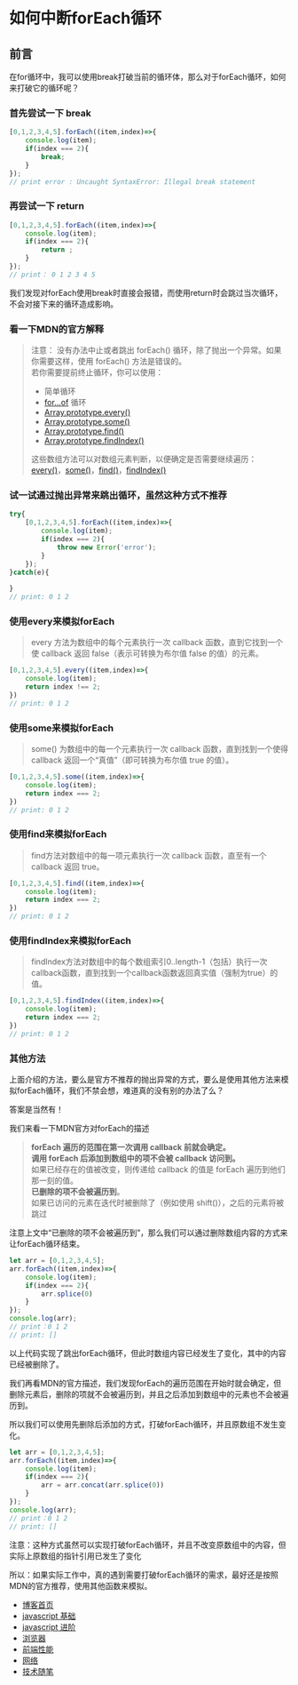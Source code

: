 # 如何中断forEach循环

## 前言

在for循环中，我可以使用break打破当前的循环体，那么对于forEach循环，如何来打破它的循环呢？

### 首先尝试一下 break
```javascript 1.8
[0,1,2,3,4,5].forEach((item,index)=>{
    console.log(item);
    if(index === 2){
        break;
    }
});
// print error : Uncaught SyntaxError: Illegal break statement
```

### 再尝试一下 return
```javascript 1.8
[0,1,2,3,4,5].forEach((item,index)=>{
    console.log(item);
    if(index === 2){
        return ;
    }
});
// print： 0 1 2 3 4 5
```
我们发现对forEach使用break时直接会报错，而使用return时会跳过当次循环，不会对接下来的循环造成影响。

### 看一下MDN的官方解释

> 注意： 没有办法中止或者跳出 forEach() 循环，除了抛出一个异常。如果你需要这样，使用 forEach() 方法是错误的。      
> 若你需要提前终止循环，你可以使用：
> + 简单循环    
> + [for...of](https://developer.mozilla.org/zh-CN/docs/Web/JavaScript/Reference/Statements/for...of) 循环    
> + [Array.prototype.every()](https://developer.mozilla.org/zh-CN/docs/Web/JavaScript/Reference/Global_Objects/Array/every) 
> + [Array.prototype.some()](https://developer.mozilla.org/zh-CN/docs/Web/JavaScript/Reference/Global_Objects/Array/some)   
> + [Array.prototype.find()](https://developer.mozilla.org/zh-CN/docs/Web/JavaScript/Reference/Global_Objects/Array/find)   
> + [Array.prototype.findIndex()](https://developer.mozilla.org/zh-CN/docs/Web/JavaScript/Reference/Global_Objects/Array/findIndex)               
> 
> 这些数组方法可以对数组元素判断，以便确定是否需要继续遍历：[every()](https://developer.mozilla.org/zh-CN/docs/Web/JavaScript/Reference/Global_Objects/Array/every)，[some()](https://developer.mozilla.org/zh-CN/docs/Web/JavaScript/Reference/Global_Objects/Array/some)，[find()](https://developer.mozilla.org/zh-CN/docs/Web/JavaScript/Reference/Global_Objects/Array/find)，[findIndex()](https://developer.mozilla.org/zh-CN/docs/Web/JavaScript/Reference/Global_Objects/Array/findIndex)

### 试一试通过抛出异常来跳出循环，虽然这种方式不推荐
```javascript 1.8
try{
    [0,1,2,3,4,5].forEach((item,index)=>{
        console.log(item);
        if(index === 2){
            throw new Error('error');
        }
    });
}catch(e){
    
}
// print: 0 1 2
```

### 使用every来模拟forEach
> every 方法为数组中的每个元素执行一次 callback 函数，直到它找到一个使 callback 返回 false（表示可转换为布尔值 false 的值）的元素。
```javascript 1.8
[0,1,2,3,4,5].every((item,index)=>{
    console.log(item);
    return index !== 2;
})
// print: 0 1 2
```

### 使用some来模拟forEach
> some() 为数组中的每一个元素执行一次 callback 函数，直到找到一个使得 callback 返回一个“真值”（即可转换为布尔值 true 的值）。
```javascript 1.8
[0,1,2,3,4,5].some((item,index)=>{
    console.log(item);
    return index === 2;
})
// print: 0 1 2
```

### 使用find来模拟forEach
> find方法对数组中的每一项元素执行一次 callback 函数，直至有一个 callback 返回 true。
```javascript 1.8
[0,1,2,3,4,5].find((item,index)=>{
    console.log(item);
    return index === 2;
})
// print: 0 1 2
```

### 使用findIndex来模拟forEach
> findIndex方法对数组中的每个数组索引0..length-1（包括）执行一次callback函数，直到找到一个callback函数返回真实值（强制为true）的值。
```javascript 1.8
[0,1,2,3,4,5].findIndex((item,index)=>{
    console.log(item);
    return index === 2;
})
// print: 0 1 2
```

### 其他方法

上面介绍的方法，要么是官方不推荐的抛出异常的方式，要么是使用其他方法来模拟forEach循环，我们不禁会想，难道真的没有别的办法了么？

答案是当然有！

我们来看一下MDN官方对forEach的描述
> **forEach 遍历的范围在第一次调用 callback 前就会确定。**       
> **调用 forEach 后添加到数组中的项不会被 callback 访问到。**     
> 如果已经存在的值被改变，则传递给 callback 的值是 forEach 遍历到他们那一刻的值。     
> **已删除的项不会被遍历到**。  
> 如果已访问的元素在迭代时被删除了（例如使用 shift()），之后的元素将被跳过  

注意上文中“已删除的项不会被遍历到”，那么我们可以通过删除数组内容的方式来让forEach循环结束。
```javascript 1.8
let arr = [0,1,2,3,4,5];
arr.forEach((item,index)=>{
    console.log(item);
    if(index === 2){
        arr.splice(0)
    }
});
console.log(arr);
// print：0 1 2
// print: []
```
以上代码实现了跳出forEach循环，但此时数组内容已经发生了变化，其中的内容已经被删除了。

我们再看MDN的官方描述，我们发现forEach的遍历范围在开始时就会确定，但删除元素后，删除的项就不会被遍历到，并且之后添加到数组中的元素也不会被遍历到。

所以我们可以使用先删除后添加的方式，打破forEach循环，并且原数组不发生变化。
```javascript 1.8
let arr = [0,1,2,3,4,5];
arr.forEach((item,index)=>{
    console.log(item);
    if(index === 2){
        arr = arr.concat(arr.splice(0))
    }
});
console.log(arr);
// print：0 1 2
// print: []
```
注意：这种方式虽然可以实现打破forEach循环，并且不改变原数组中的内容，但实际上原数组的指针引用已发生了变化
 
所以：如果实际工作中，真的遇到需要打破forEach循环的需求，最好还是按照MDN的官方推荐，使用其他函数来模拟。


+ [博客首页](https://github.com/chenqf/blog)
+ [javascript 基础](https://github.com/chenqf/blog/blob/master/articles/javascript基础)
+ [javascript 进阶](https://github.com/chenqf/blog/blob/master/articles/javascript进阶)
+ [浏览器](https://github.com/chenqf/blog/blob/master/articles/浏览器)
+ [前端性能](https://github.com/chenqf/blog/blob/master/articles/前端性能)
+ [网络](https://github.com/chenqf/blog/blob/master/articles/网络)
+ [技术随笔](https://github.com/chenqf/blog/blob/master/articles/技术随笔)

